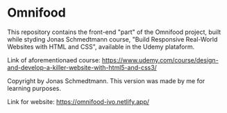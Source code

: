 # Omnifood

This repository contains the front-end "part" of the Omnifood project, built while styding Jonas Schmedtmann course, "Build Responsive Real-World Websites with HTML and CSS", available in the Udemy plataform.

Link of aforementionaed course: https://www.udemy.com/course/design-and-develop-a-killer-website-with-html5-and-css3/

Copyright by Jonas Schmedtmann. This version was made by me for learning purposes.

Link for website: https://omnifood-ivo.netlify.app/
